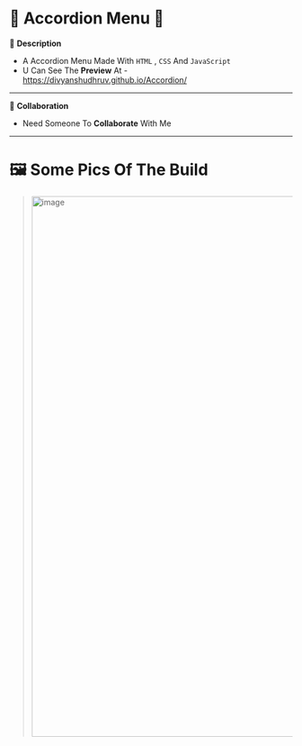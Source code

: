 # 🎈 Accordion Menu 🎈
📑 **Description**
* A Accordion Menu Made With `HTML` , `CSS` And `JavaScript`
* U Can See The **Preview** At - https://divyanshudhruv.github.io/Accordion/
----------------------
🤝 **Collaboration**
* Need Someone To **Collaborate** With Me
---------------------
# 🖼️ **Some Pics Of The Build**
> <img width="960" alt="image" src="https://user-images.githubusercontent.com/71079602/146507137-f208c246-5c56-4c51-abf7-bc7b732e35e6.png">
